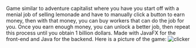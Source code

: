 Game similar to adventure capitalist where you have you start off with a menial job of selling lemonade and have to manually click a button to earn money, then with that money, you can buy workers that can do the job for you. Once you earn enough money, you can unlock a better job, then repeat this process until you obtain 1 billion dollars. Made with JavaFX for the front-end and Java for the backend. Here is a picture of the game:
![clicker](https://user-images.githubusercontent.com/60706869/141025284-987ec8c0-7f8d-47f4-af26-7b7cfc2ae503.PNG)
